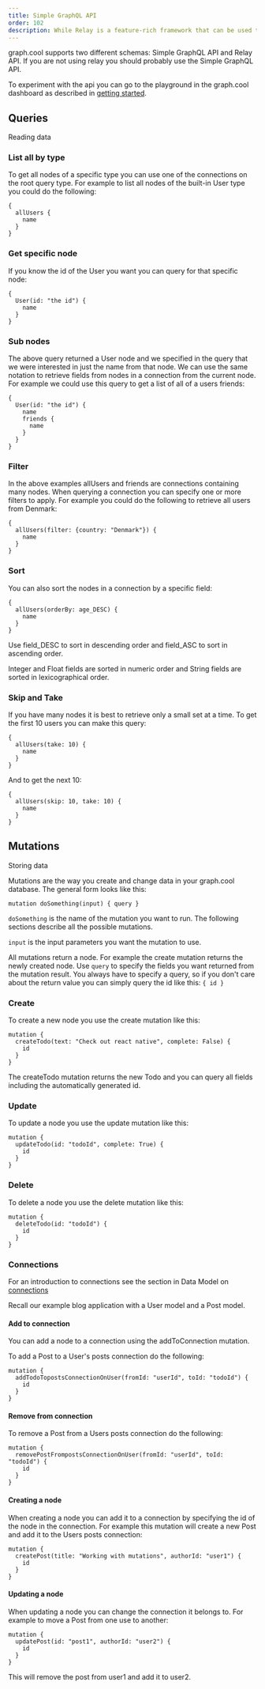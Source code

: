 ```yaml
---
title: Simple GraphQL API
order: 102
description: While Relay is a feature-rich framework that can be used to connect to the graph.cool backend, sometimes you don't need the advanced features in your application. In those cases you can use the Simple GraphQL API which is actually quite similar.
---
```


graph.cool supports two different schemas: Simple GraphQL API and Relay API. If you are not using relay you should probably use the Simple GraphQL API.

To experiment with the api you can go to the playground in the graph.cool dashboard as described in [getting started](/docs/getting-started).

## Queries

Reading data

### List all by type

To get all nodes of a specific type you can use one of the connections on the root query type. For example to list all nodes of the built-in User type you could do the following:

```
{
  allUsers {
    name
  }
}
```

### Get specific node

If you know the id of the User you want you can query for that specific node:

```
{
  User(id: "the id") {
    name
  }
}
```

### Sub nodes

The above query returned a User node and we specified in the query that we were interested in just the name from that node. We can use the same notation to retrieve fields from nodes in a connection from the current node. For example we could use this query to get a list of all of a users friends:

```
{
  User(id: "the id") {
    name
    friends {
      name
    }
  }
}
```

### Filter

In the above examples allUsers and friends are connections containing many nodes. When querying a connection you can specify one or more filters to apply. For example you could do the following to retrieve all users from Denmark:

```
{
  allUsers(filter: {country: "Denmark"}) {
    name
  }
}
```

### Sort

You can also sort the nodes in a connection by a specific field:

```
{
  allUsers(orderBy: age_DESC) {
    name
  }
}
```

Use field\_DESC to sort in descending order and field\_ASC to sort in ascending order.

Integer and Float fields are sorted in numeric order and String fields are sorted in lexicographical order.

### Skip and Take

If you have many nodes it is best to retrieve only a small set at a time. To get the first 10 users you can make this query:

```
{
  allUsers(take: 10) {
    name
  }
}
```

And to get the next 10:

```
{
  allUsers(skip: 10, take: 10) {
    name
  }
}
```

## Mutations

Storing data

Mutations are the way you create and change data in your graph.cool database. The general form looks like this:

```
mutation doSomething(input) { query }
```

`doSomething` is the name of the mutation you want to run. The following sections describe all the possible mutations.

`input` is the input parameters you want the mutation to use.

All mutations return a node. For example the create mutation returns the newly created node. Use `query` to specify the fields you want returned from the mutation result. You always have to specify a query, so if you don't care about the return value you can simply query the id like this: `{ id }`

### Create

To create a new node you use the create mutation like this:

```
mutation {
  createTodo(text: "Check out react native", complete: False) {
    id
  }
}
```

The createTodo mutation returns the new Todo and you can query all fields including the automatically generated id.

### Update

To update a node you use the update mutation like this:

```
mutation {
  updateTodo(id: "todoId", complete: True) {
    id
  }
}
```

### Delete

To delete a node you use the delete mutation like this:

```
mutation {
  deleteTodo(id: "todoId") {
    id
  }
}
```

### Connections

For an introduction to connections see the section in Data Model on [connections](data-model.html#Connections)

Recall our example blog application with a User model and a Post model.

#### Add to connection

You can add a node to a connection using the addToConnection mutation.

To add a Post to a User's posts connection do the following:

```
mutation {
  addTodoTopostsConnectionOnUser(fromId: "userId", toId: "todoId") {
    id
  }
}
```

#### Remove from connection

To remove a Post from a Users posts connection do the following:

```
mutation {
  removePostFrompostsConnectionOnUser(fromId: "userId", toId: "todoId") {
    id
  }
}
```

#### Creating a node

When creating a node you can add it to a connection by specifying the id of the node in the connection. For example this mutation will create a new Post and add it to the Users posts connection:

```
mutation {
  createPost(title: "Working with mutations", authorId: "user1") {
    id
  }
}
```

#### Updating a node

When updating a node you can change the connection it belongs to. For example to move a Post from one use to another:

```
mutation {
  updatePost(id: "post1", authorId: "user2") {
    id
  }
}
```

This will remove the post from user1 and add it to user2.
